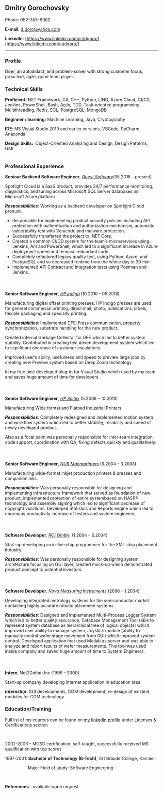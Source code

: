
## Dmitry Gorochovsky

Phone: 052-353-6062

**E-mail**: [d.goro@yahoo.com](mailto:d.goro@yahoo.com)

**LinkedIn**: [https://www.linkedin.com/in/dgoro/](https://www.linkedin.com/in/dgoro/)

------

### Profile

Doer, an autodidact, and problem-solver with strong customer focus, proactive, agile, good team player.


### Technical Skills

**Proficient:** NET Framework, C#, C++, Python, LINQ, Azure Cloud, CI/CD, Jenkins, PowerShell, Bash, Agile, TDD, Task-oriented programming, Multithreading, Redis, SQL, PostgreSQL, MongoDB

**Beginner / learning:** Machine Learning, Java, Cryptography 


**IDE**: MS Visual Studio 2019 and earlier versions, VSCode,
PyCharm, Anaconda


**Design Skills:**  Object-Oriented
Analyzing and Design, Design
Patterns, UML


#

### Professional Experience

**Seniour Backend Software Engineer**, [_Quest Software_](https://www.quest.com/)(05.2018 –
present)

Spotlight Cloud is a SaaS product, provides 24/7 performance monitoring, diagnostics, and tuning across Microsoft SQL Server databases on Microsoft Azure platform


___Responsibilities___: 
Working as a backend developer on Spotlight Cloud product. 
*	Responsible for implementing product security policies including API protection with authentication and authorization mechanism, automatic vulnerability test with Veracode and malware protection.
*	Successfully transferred the project to .NET Core.
*	Created a common CI/CD system for the team’s microservices using Jenkins, Ant and PowerShell, which led to a significant increase in Azure deployment speed and removal redundant code. 
*	Completely refactored legacy quality test, using Python, Azure, and PostgreSQL and so decreased runtime from the whole day to 30 min.
*	Implemented API Contract and Integration tests using Postman and Jenkins.


 
###
###
###
###
###



**Senior Software Engineer**, [_HP
Indigo_](http://h10088.www1.hp.com/cda/gap/display/main/index.jsp?zn=gap&cp=20000-13698-16021_4041_100__) (10.2010 – 05.2018)

Manufacturing digital offset printing presses. HP Indigo presses are used for
general commercial printing, direct mail, photo, publications, labels, flexible
packaging and specialty printing.


___Responsibilities___: Implemented DFE-Press
communication, property synchronization, substrate handling for the new product.

Created internal Garbage Collector for DFE which led to better
system stability. Contributed in creating test driven development system which
led to significant decrease of customer escalations. 

Improved user’s ability, usefulness and speed to preview
large jobs by creating new Preview system based on Deep Zoom technology. 

In my free time developed plug-in for Visual Studio which
used by my team and saves huge amount of time for developers.

 
###
###
###
###
###



**Senior Software Engineer**, [_HP
Scitex_](https://www8.hp.com/us/en/commercial-printers/pagewide-industrial/products.html) (3.2008 – 10.2010)

Manufacturing Wide format and Flatbed Industrial Printers.


___Responsibilities___: Completely redesigned and
implemented motion system and workflow system which led to better stability,
reliability and speed of newly developed product. 

Also as a focal point was personally responsible for inter-team
integration, code support, coordination with QA, fixing defects quickly and
qualitatively. 

 
###
###
###
###
###



**Senior Software Engineer**, [_NUR Macroprinters_](http://www.nur.com/) (6.2004
– 3.2008)

Manufacturing wide-format inkjet production printers &
presses and companion inks.


___Responsibilities___: Was personally responsible for
designing and implementing infrastructure framework that served as foundation
of new product, implemented protection of entire systembased on HASP®
technology and assembly signing which led to significant decrease of copyright
violations. Developed Statistics and Reports engine which led to enormous
productivity increase of testers and system engineers. 

 
###
###
###
###
###



**Software Developer**, [_ROI
GmbH_]()_._ (1.2004 – 6.2004)

Start-up developing an in-line chip programmer for the SMT
chip placement industry. 


___Responsibilities___: Was personally responsible for
designing system architecture focusing on GUI layer, created mock-up which
demonstrated product concept to potential investors. 

 
###
###
###
###
###



**Software Developer**, [_Nova Measuring Instruments_](http://www.nova.co.il/) (2000 –
1.2004)

Developing integrated metrology systems for the
semiconductor market containing highly accurate robotic placement systems.


___Responsibilities___: Designed and implemented Multi-Process
Logger System which led to better quality assurance, Database Management Tool (able
to represent system database as hierarchical tree of logical objects) which
improved user ability to manage system, Joystick module (ability to manually
control wafer stage movement from GUI) which improved system control. Developed
application that used Matlab as server and was able to analyze and report
results of wafer measurements. This tool was used inside company and saved huge
amount of time to System Engineers. 

 
###
###
###
###
###



**Intern**, Net2Gether.Inc
(1999 – 2000)

Start-up company developing Internet application in
education area.


___Internship___: GUI
developments, COM development, re-design of existent modules for COM
technology.




### Education/Training

Full list of my cources can be
found on [my
linkedin profile](https://www.linkedin.com/in/dgoro/) under Licenses & Certifications section

 

2002-2003 – MCSD certification, self-taught, successfully
received MS qualification with top scores

1997-2001: **Bachelor of Technology (B-Tech)**, Ort
Braude College, Karmiel.

                  
Major Field of study: Software Engineering

 

**References** - available upon request.
